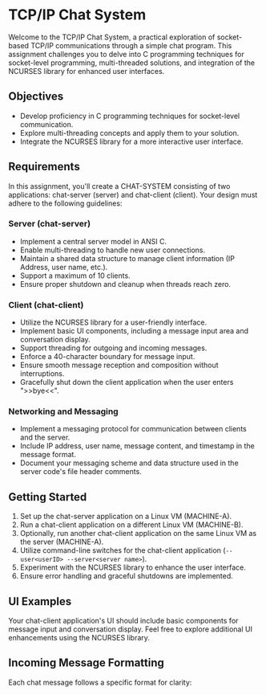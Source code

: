 # TCP/IP Chat System

Welcome to the TCP/IP Chat System, a practical exploration of socket-based TCP/IP communications through a simple chat program. This assignment challenges you to delve into C programming techniques for socket-level programming, multi-threaded solutions, and integration of the NCURSES library for enhanced user interfaces.

## Objectives

- Develop proficiency in C programming techniques for socket-level communication.
- Explore multi-threading concepts and apply them to your solution.
- Integrate the NCURSES library for a more interactive user interface.

## Requirements

In this assignment, you'll create a CHAT-SYSTEM consisting of two applications: chat-server (server) and chat-client (client). Your design must adhere to the following guidelines:

### Server (chat-server)

- Implement a central server model in ANSI C.
- Enable multi-threading to handle new user connections.
- Maintain a shared data structure to manage client information (IP Address, user name, etc.).
- Support a maximum of 10 clients.
- Ensure proper shutdown and cleanup when threads reach zero.

### Client (chat-client)

- Utilize the NCURSES library for a user-friendly interface.
- Implement basic UI components, including a message input area and conversation display.
- Support threading for outgoing and incoming messages.
- Enforce a 40-character boundary for message input.
- Ensure smooth message reception and composition without interruptions.
- Gracefully shut down the client application when the user enters ">>bye<<".

### Networking and Messaging

- Implement a messaging protocol for communication between clients and the server.
- Include IP address, user name, message content, and timestamp in the message format.
- Document your messaging scheme and data structure used in the server code's file header comments.

## Getting Started

1. Set up the chat-server application on a Linux VM (MACHINE-A).
2. Run a chat-client application on a different Linux VM (MACHINE-B).
3. Optionally, run another chat-client application on the same Linux VM as the server (MACHINE-A).
4. Utilize command-line switches for the chat-client application (`--user<userID> --server<server name>`).
5. Experiment with the NCURSES library to enhance the user interface.
6. Ensure error handling and graceful shutdowns are implemented.

## UI Examples

Your chat-client application's UI should include basic components for message input and conversation display. Feel free to explore additional UI enhancements using the NCURSES library.

## Incoming Message Formatting

Each chat message follows a specific format for clarity:

